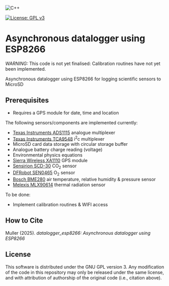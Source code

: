 ![C++](https://img.shields.io/badge/c++-%2300599C.svg?style=for-the-badge&logo=c%2B%2B&logoColor=white)

[![License: GPL v3](https://img.shields.io/badge/License-GPLv3-blue.svg)](https://www.gnu.org/licenses/gpl-3.0)

# Asynchronous datalogger using ESP8266

*_WARNING:_* This code is not yet finalised: Calibration routines have not yet been implemented.

Asynchronous datalogger using ESP8266 for logging scientific sensors to MicroSD

## Prerequisites
- Requires a GPS module for date, time and location

The following sensors/components are implemented currently:
- [Texas Instruments ADS1115](https://www.ti.com/product/ADS1115) analogue multiplexer
- [Texas Instruments TCA9548](https://www.ti.com/product/TCA9548A) i<sup>2</sup>c multiplexer
- MicroSD card data storage with circular storage buffer
- Analogue battery charge reading (voltage)
- Environmental physics equations
- [Sierra Wireless XA1110](https://source.sierrawireless.com/devices/positioning-modules/xa1110/) GPS module
- [Sensirion SCD-30](https://sensirion.com/products/catalog/SCD30) CO<sub>2</sub> sensor
- [DFRobot SEN0465](https://www.dfrobot.com/product-2510.html) O<sub>2</sub> sensor
- [Bosch BME280](https://www.bosch-sensortec.com/products/environmental-sensors/humidity-sensors-bme280/) air temperature, relative humidity & pressure sensor
- [Melexis MLX90614](https://www.melexis.com/en/product/MLX90614/Digital-Plug-Play-Infrared-Thermometer-TO-Can) thermal radiation sensor

To be done:
- Implement calibration routines & WIFI access

## How to Cite

Muller (2025). *datalogger_esp8266: Asynchronous datalogger using ESP8266*

## License

This software is distributed under the GNU GPL version 3. Any modification of the code in this repository may only be released under the same license, and with attribution of authorship of the original code (i.e., citation above).